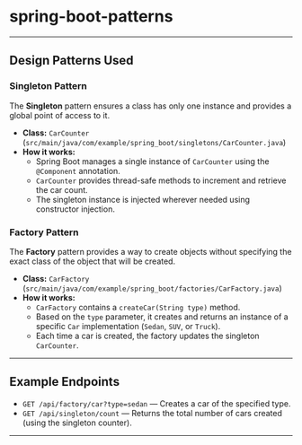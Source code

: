 # spring-boot-patterns

---

## Design Patterns Used

### Singleton Pattern

The **Singleton** pattern ensures a class has only one instance and provides a global point of access to it.

- **Class:** `CarCounter` (`src/main/java/com/example/spring_boot/singletons/CarCounter.java`)
- **How it works:**
    - Spring Boot manages a single instance of `CarCounter` using the `@Component` annotation.
    - `CarCounter` provides thread-safe methods to increment and retrieve the car count.
    - The singleton instance is injected wherever needed using constructor injection.

### Factory Pattern

The **Factory** pattern provides a way to create objects without specifying the exact class of the object that will be created.

- **Class:** `CarFactory` (`src/main/java/com/example/spring_boot/factories/CarFactory.java`)
- **How it works:**
    - `CarFactory` contains a `createCar(String type)` method.
    - Based on the `type` parameter, it creates and returns an instance of a specific `Car` implementation (`Sedan`, `SUV`, or `Truck`).
    - Each time a car is created, the factory updates the singleton `CarCounter`.

---

## Example Endpoints

- `GET /api/factory/car?type=sedan` — Creates a car of the specified type.
- `GET /api/singleton/count` — Returns the total number of cars created (using the singleton counter).

---